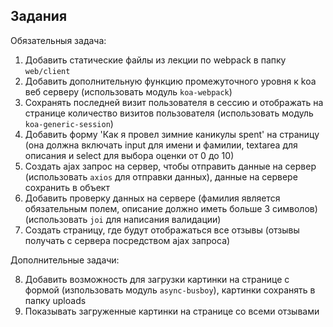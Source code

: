 ## Задания

Обязательныя задача:

1. Добавить статические файлы из лекции по webpack в папку `web/client`
2. Добавить дополнительную функцию промежуточного уровня к koa веб серверу (использовать модуль `koa-webpack`)
3. Сохранять последней визит пользователя в сессию и отображать на странице количество визитов пользователя (использовать модуль `koa-generic-session`)
4. Добавить форму 'Как я провел зимние каникулы spent' на страницу (она должна включать input для имени и  фамилии, textarea для описания и select для выбора оценки от 0 до 10)
5. Создать ajax запрос на сервер, чтобы отправить данные на сервер (использовать `axios` для отправки данных), данные на сервере сохранить в объект
6. Добавить проверку данных на сервере (фамилия является обязательным полем, описание должно иметь больше 3 символов) (использовать `joi` для написания валидации)
7. Создать страницу, где будут отображаться все отзывы (отзывы получать с сервера посредством ajax запроса)

Дополнительные задачи:

8. Добавить возможность для загрузки картинки на странице с формой (изпользовать модуль `async-busboy`), картинки сохранять в папку uploads
9. Показывать загруженные картинки на странице со всеми отзывами
